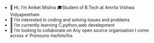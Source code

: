 - 👋 Hi, I’m Aniket Mishra
🎓Student of B.Tech at Amrita Vishwa Vidyapeetham
- 👀 I’m interested in coding and solving issues and problems
- 🌱 I’m currently learning C,python,web develepment
- 💞️ I’m looking to collaborate on Any open source organisation I come across
✔ Pronouns-he/him/his

<!---
AnIkeT126/AnIkeT126 is a ✨ special ✨ repository because its `README.md` (this file) appears on your GitHub profile.
You can click the Preview link to take a look at your changes.
--->
